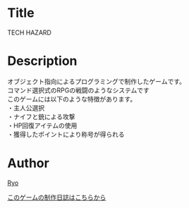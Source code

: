 # Title
TECH HAZARD
# Description
オブジェクト指向によるプログラミングで制作したゲームです。<br>
コマンド選択式のRPGの戦闘のようなシステムです<br>
このゲームには以下のような特徴があります。<br>
・主人公選択<br>
・ナイフと銃による攻撃<br>
・HP回復アイテムの使用<br>
・獲得したポイントにより称号が得られる<br>
# Author
[Ryo](https://github.com/Ryo-the-Dog/)<br>

[このゲームの制作日誌はこちらから](https://ryonexta.com/tech-hazard%e3%81%ae%e5%88%b6%e4%bd%9c%e5%b7%a5%e7%a8%8b%e3%83%bcphp%e3%82%aa%e3%83%96%e3%82%b8%e3%82%a7%e3%82%af%e3%83%88%e6%8c%87%e5%90%91%e3%82%a2%e3%82%a6%e3%83%88%e3%83%97%e3%83%83%e3%83%88)
